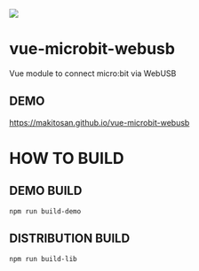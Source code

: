 ![](https://travis-ci.org/makitosan/vue-microbit-webusb.svg?branch=master)

# vue-microbit-webusb
Vue module to connect micro:bit via WebUSB

## DEMO

https://makitosan.github.io/vue-microbit-webusb

# HOW TO BUILD
## DEMO BUILD

```
npm run build-demo
```

## DISTRIBUTION BUILD

```
npm run build-lib
```
